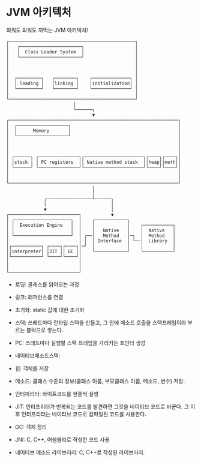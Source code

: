# JVM 아키텍처

외워도 외워도 까먹는 JVM 아키텍처!



```textile
┌───────────────────────────────────────────────┐
│   ┌───────────────────────┐                   │
│   │  Class Loader System  │                   │
│   └───────────────────────┘                   │
│                                               │
│                                               │
│                                               │
│  ┌─────────┐   ┌────────┐    ┌──────────────┐ │
│  │ loading │   │linking │    │initialization│ │
│  └─────────┘   └────────┘    └──────────────┘ │
│                                               │
└───────────────────────────────────────────────┘
                         │
                         └──────┐
                                ▼
┌───────────────────────────────────────────────────────────────┐
│  ┌───────────────────┐                                        │
│  │      Memory       │                                        │
│  └───────────────────┘                                        │
│                                                               │
│                                                               │
│                                                               │
│ ┌──────┐ ┌───────────────┐┌──────────────────────┐┌────┐┌────┐│
│ │stack │ │ PC registers  ││ Native method stack  ││heap││meth││
│ └──────┘ └───────────────┘└──────────────────────┘└────┘└────┘│
│                                                               │
│                                                               │
└───────────────────────────────────────────────────────────────┘
                                │
                                │
              ┌─────────────────┴──────┐
              │                        │
              ▼                        │
┌──────────────────────────┐           ▼
│ ┌─────────────────────┐  │    ┌────────────┐
│ │  Execution Engine   │  │    │            │    ┌───────────┐
│ │                     │  │    │   Native   │    │  Native   │
│ └─────────────────────┘  │ ┌──│   Method   │─┐  │  Method   │
│                          │ │  │ Interface  │ └──│  Library  │
│┌───────────┐ ┌────┐┌────┐│─┘  │            │    │           │
││interpreter│ │JIT ││ GC ││    └────────────┘    └───────────┘
│└───────────┘ └────┘└────┘│
│                          │
│                          │
└──────────────────────────┘
```



- 로딩: 클래스를 읽어오는 과정

- 링크: 레퍼런스를 연결

- 초기화: static 값에 대한 초기화

- 스택: 쓰레드마다 런타입 스택을 만들고, 그 안에 메소드 호출을 스택프레임이라 부르는 블럭으로 쌓는다.

- PC: 쓰레드마다 실행할 스택 프레임을 가리키는 포인터 생성

- 네이티브메소드스택: 

- 힙: 객체를 저장

- 메소드: 클래스 수준의 정보(클래스 이름, 부모클래스 이름, 메소드, 변수) 저장.

- 인터피리터: 바이트코드를 한줄씩 실행

- JIT: 인터프리터가 반복되는 코드를 발견하면 그것을 네이티브 코드로 바꾼다. 그 이후 인터프리터는 네이티브 코드로 컴파일된 코드를 사용한다.

- GC: 객체 정리

- JNI: C, C++, 어셈블리로 작성한 코드 사용

- 네이티브 메소드 라이브러리: C, C++로 작성된 라이브러리.


